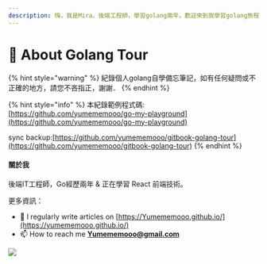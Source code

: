 ```yaml
---
description: 嗨，我是Mira，後端工程師，學習golang兩年，歡迎來到我學習golang旅程上的備忘路。
---
```


# 🌸 About Golang Tour

{% hint style="warning" %}
紀錄個人golang自學備忘筆記，如有任何疑問或不正確的地方，請您不吝指正，謝謝．
{% endhint %}

{% hint style="info" %}
本紀錄範例程式碼:[https://github.com/yumememooo/go-my-playground](https://github.com/yumememooo/go-my-playground)

sync backup:[https://github.com/yumememooo/gitbook-golang-tour](https://github.com/yumememooo/gitbook-golang-tour)
{% endhint %}

&#x20;

#### 關於我

後端IT工程師，Go經歷兩年 & 正在學習 React 前端技術。

更多資訊：

* 📝 I regularly write articles on [https://Yumememooo.github.io/](https://yumememooo.github.io/)
* 📫 How to reach me [**Yumememooo@gmail.com**](mailto:Yumememooo@gmail.com)

![](.gitbook/assets/my\_6.png)
